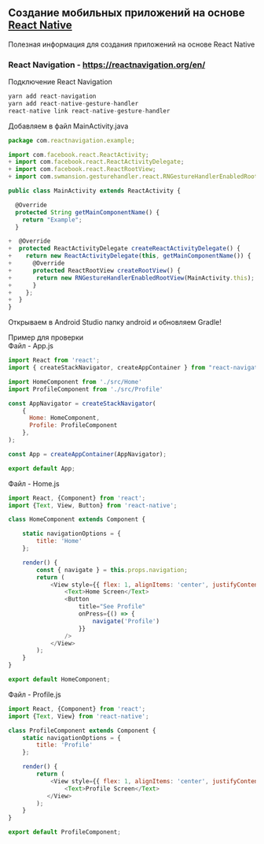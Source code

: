 ## Создание мобильных приложений на основе [React Native]
Полезная информация для создания приложений на основе React Native

### React Navigation - https://reactnavigation.org/en/ 

Подключение React Navigation
```javascript
yarn add react-navigation
yarn add react-native-gesture-handler
react-native link react-native-gesture-handler
```

Добавляем в файл MainActivity.java
```javascript
package com.reactnavigation.example;

import com.facebook.react.ReactActivity;
+ import com.facebook.react.ReactActivityDelegate;
+ import com.facebook.react.ReactRootView;
+ import com.swmansion.gesturehandler.react.RNGestureHandlerEnabledRootView;

public class MainActivity extends ReactActivity {

  @Override
  protected String getMainComponentName() {
    return "Example";
  }

+  @Override
+  protected ReactActivityDelegate createReactActivityDelegate() {
+    return new ReactActivityDelegate(this, getMainComponentName()) {
+      @Override
+      protected ReactRootView createRootView() {
+       return new RNGestureHandlerEnabledRootView(MainActivity.this);
+      }
+    };
+  }
}
```
Открываем в Android Studio папку android и обновляем Gradle!  

Пример для проверки  
Файл - App.js 
```javascript
import React from 'react';
import { createStackNavigator, createAppContainer } from "react-navigation";

import HomeComponent from './src/Home'
import ProfileComponent from './src/Profile'

const AppNavigator = createStackNavigator(
    {
      Home: HomeComponent,
      Profile: ProfileComponent
    },
);

const App = createAppContainer(AppNavigator);

export default App;
``` 
Файл - Home.js  
```javascript
import React, {Component} from 'react';
import {Text, View, Button} from 'react-native';

class HomeComponent extends Component {

    static navigationOptions = {
        title: 'Home'
    };

    render() {
        const { navigate } = this.props.navigation;
        return (
            <View style={{ flex: 1, alignItems: 'center', justifyContent: 'center' }}>
                <Text>Home Screen</Text>
                <Button
                    title="See Profile"
                    onPress={() => {
                        navigate('Profile')
                    }}
                />
            </View>
        );
    }
}

export default HomeComponent;
```
Файл - Profile.js 
```javascript
import React, {Component} from 'react';
import {Text, View} from 'react-native';

class ProfileComponent extends Component {
    static navigationOptions = {
        title: 'Profile'
    };

    render() {
        return (
            <View style={{ flex: 1, alignItems: 'center', justifyContent: 'center' }}>
                <Text>Profile Screen</Text>
           </View>
        );
    }
}

export default ProfileComponent;
``` 



[React Native]: https://facebook.github.io/react-native/
